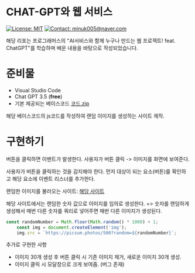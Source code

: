# CHAT-GPT와 웹 서비스

[![License: MIT](https://img.shields.io/badge/License-MIT-yellow.svg)](https://opensource.org/licenses/MIT)
[![Contact: minuk005@naver.com](https://img.shields.io/badge/Contact-minuk005@naver.com-important)](mailto:minuk005@naver.com)

해당 리포는 프로그래머스의 "AI서비스와 함께 누구나 만드는 웹 프로젝트! feat. ChatGPT"를 학습하며 배운 내용을 바탕으로 작성되었습니다.

# 준비물
- Visual Studio Code
- Chat GPT 3.5 (**free**)
- 기본 제공되는 베이스코드 [코드.zip](https://github.com/SAMEZ-0129/Web_Service_with.Chat-GPT/files/13863207/default.zip)

해당 베이스코드의 js코드를 작성하여 랜덤 이미지를 생성하는 사이트 제작.

# 구현하기
버튼을 클릭하면 이벤트가 발생한다. 사용자가 버튼 클릭 -> 이미지를 화면에 보여준다.

사용자가 버튼을 클릭하는 것을 감지해야 한다. 먼저 대상이 되는 요소(버튼)를 확인하고 해당 요소에 이벤트 리스너를 추가한다.

랜덤한 이미지를 불러오는 사이트: [해당 사이트](https://picsum.photos/)

해당 사이트에서는 랜덤한 숫자 값으로 이미지를 임의로 생성한다.
=> 숫자를 랜덤하게 생성해서 매번 다른 숫자를 쿼리로 넣어주면 매번 다른 이미지가 생성된다.

```javascript
const randomNumber = Math.floor(Math.random() * 1000) + 1;
    const img = document.createElement('img');
    img.src = `https://picsum.photos/500?random=${randomNumber}`;
```

추가로 구현한 사항
- 이미지 30개 생성 후 버튼 클릭 시 기존 이미지 제거, 새로운 이미지 30개 생성.
- 이미지 클릭 시 모달창으로 크게 보여줌. (버그 존재)
